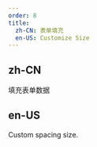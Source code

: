 ```yaml
---
order: 8
title:
  zh-CN: 表单填充
  en-US: Customize Size
---
```


## zh-CN

填充表单数据

## en-US

Custom spacing size.
